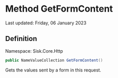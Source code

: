 # Method GetFormContent
Last updated: Friday, 06 January 2023

## Definition
Namespace: Sisk.Core.Http

```csharp
public NameValueCollection GetFormContent()
```

Gets the values sent by a form in this request.

